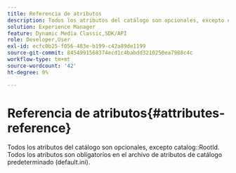 ```yaml
---
title: Referencia de atributos
description: Todos los atributos del catálogo son opcionales, excepto el RootId del catálogo. Todos los atributos son obligatorios en el archivo de atributos de catálogo predeterminado (default.ini).
solution: Experience Manager
feature: Dynamic Media Classic,SDK/API
role: Developer,User
exl-id: ecfc0b25-f056-483e-b199-c42a89de1199
source-git-commit: 8454991568374ecd1c4babdd3210250ea7988c4c
workflow-type: tm+mt
source-wordcount: '42'
ht-degree: 0%

---
```


# Referencia de atributos{#attributes-reference}

Todos los atributos del catálogo son opcionales, excepto catalog::RootId. Todos los atributos son obligatorios en el archivo de atributos de catálogo predeterminado (default.ini).
